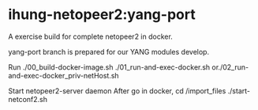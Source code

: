 # ihung-netopeer2:yang-port
A exercise build for complete netopeer2 in docker.

yang-port branch is prepared for our YANG modules develop.

Run
./00_build-docker-image.sh
./01_run-and-exec-docker.sh
or./02_run-and-exec-docker_priv-netHost.sh

Start netopeer2-server daemon After go in docker, 
cd /import_files
./start-netconf2.sh
